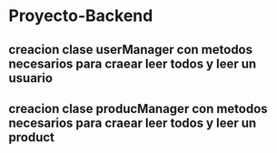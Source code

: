 # Proyecto-Backend

## creacion clase userManager con metodos necesarios para craear leer todos y leer un usuario

## creacion clase producManager con metodos necesarios para craear leer todos y leer un product